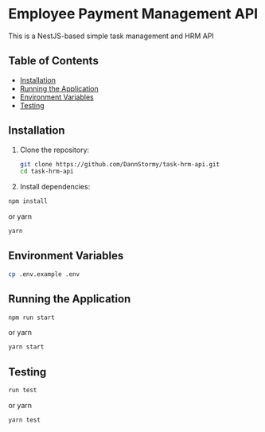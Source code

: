 # Employee Payment Management API

This is a NestJS-based simple task management and HRM API
## Table of Contents

- [Installation](#installation)
- [Running the Application](#running-the-application)
- [Environment Variables](#environment-variables)
- [Testing](#testing)

## Installation

1. Clone the repository:

   ```bash
   git clone https://github.com/DannStormy/task-hrm-api.git
   cd task-hrm-api

2. Install dependencies:
  ```bash
  npm install
  ```

  or yarn

  ```bash
  yarn
  ```

## Environment Variables
  ```bash
  cp .env.example .env
  ```

## Running the Application
  ```bash
  npm run start
  ```

  or yarn

  ```bash
  yarn start
  ```

## Testing
  ```bash
  run test
  ```

  or yarn

  ```bash
  yarn test
  ```